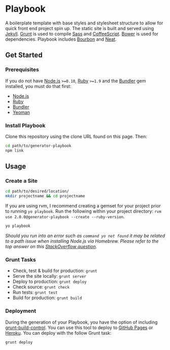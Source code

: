 # Playbook

A boilerplate template with base styles and stylesheet structure to allow for quick front end project spin up. The static site is built and served using [Jekyll](http://jekyllrb.com/). [Grunt](http://gruntjs.com/) is used to compile [Sass](http://sass-lang.com) and [CoffeeScript](http://coffeescript.org). [Bower](http://bower.io/) is used for dependencies. Playbook includes [Bourbon](http://bourbon.io) and [Neat](http://neat.bourbon.io).

## Get Started
### Prerequisites
If you do not have [Node.js](http://nodejs.org/) `>=0.10`, [Ruby](https://www.ruby-lang.org/en/) `>=1.9` and the [Bundler](http://bundler.io/) gem installed, you must do that first:

- [Node.js](http://davidcalhoun.me/2013/12/16/developer-tools-homebrew/)
- [Ruby](https://rvm.io/rvm/install)
- [Bundler](http://bundler.io/)
- [Yeoman](http://yeoman.io/)

### Install Playbook
Clone this repository using the clone URL found on this page. Then:

````bash
cd path/to/generator-playbook
npm link
````

## Usage
### Create a Site
````bash
cd path/to/desired/location/
mkdir projectname && cd projectname
````

If you are using rvm, I recommend creating a gemset for your project prior to running `yo playbook`. Run the following within your project directory: `rvm use 2.0.0@generator-playbook --create --ruby-version`.

````bash
yo playbook
````

*Should you run into an error such as `command yo not found` it may be related to a path issue when installing Node.js via Homebrew. Please refer to the top answer on this [StackOverflow question](http://stackoverflow.com/questions/15846076/command-not-found-after-installation).*

### Grunt Tasks
- Check, test & build for production: `grunt`
- Serve the site locally: `grunt server`
- Deploy to production: `grunt deploy`
- Check source: `grunt check`
- Run tests: `grunt test`
- Build for production: `grunt build`

### Deployment
During the generation of your Playbook, you have the option of including [grunt-build-control](https://github.com/robwierzbowski/grunt-build-control). You can use this tool to deploy to [GitHub Pages](http://pages.github.com/) or [Heroku](http://heroku.com). You can deploy with the follow Grunt task:

````bash
grunt deploy
````
